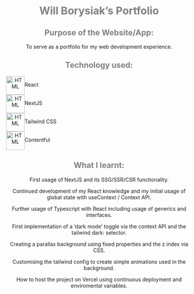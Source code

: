 <div>
 
<h1 style="color: grey" align="center">Will Borysiak’s Portfolio</h1>
 
<h2 style="color: grey" align="center">Purpose of the Website/App:</h2>
 
<p align="center">To serve as a portfolio for my web development experience.<p>
 
<h2 style="color: grey" align="center">Technology used:</h2>
 
<div align="center">
  <div style="display: flex; flex-direction: row">
    <img align="center" src="https://symbols.getvecta.com/stencil_94/22_react-icon.e55e75bd2e.svg" alt="HTML" height="50"/>
    <p align="center">React</p>
 </div>
</div>
   
<div align="center">
  <div style="display: flex; flex-direction: row">
    <img align="center" src="https://upload.wikimedia.org/wikipedia/commons/8/8e/Nextjs-logo.svg" alt="HTML" height="50"/>
    <p align="center">NextJS</p>
  </div>
</div>
   
 <div align="center">
  <div style="display: flex; flex-direction: row">
    <img align="center" src="https://tailwindcss.com/_next/static/media/tailwindcss-mark.79614a5f61617ba49a0891494521226b.svg" alt="HTML" height="50"/>
    <p align="center">Tailwind CSS</p>
  </div>
</div>

<div align="center">
  <div style="display: flex; flex-direction: row">
    <img align="center" src="https://seeklogo.com/images/C/contentful-logo-C395C545BF-seeklogo.com.png" alt="HTML" height="50"/>
    <p align="center">Contentful</p>
  </div>
</div>
 
  
<h2 style="color: grey" align="center">What I learnt:</h2>
 
 <p align="center">First usage of NextJS and its SSG/SSR/CSR functionality.</p>
<p align="center">Continued development of my React knowledge and my initial usage of global state with useContext / Context API.</p>
<p align="center">Further usage of Typescript with React including usage of generics and interfaces.</p>
<p align="center">First implementation of a ‘dark mode’ toggle via the context API and the tailwind dark: selector.</p>
<p align="center">Creating a parallax background using fixed properties and the z index via CSS.</p>
<p align="center">Customising the tailwind config to create simple animations used in the background.</p>
<p align="center">How to host the project on Vercel using continuous deployment and enviromental variables.</p>
 
</div>

